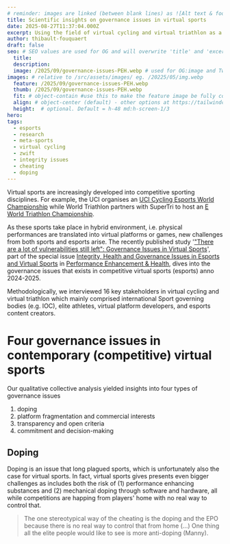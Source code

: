 ```yaml
---
# reminder: images are linked (between blank lines) as ![Alt text & footnote](/assets/images/202Y/MM/foo.webp)
title: Scientific insights on governance issues in virtual sports
date: 2025-08-27T11:37:04.000Z
excerpt: Using the field of virtual cycling and virtual triathlon as a case, this research article identifies and discusses four governance issues in virtual cycling which include (1) doping, (2) platform fragmentation and commercial interests, (3) transparency and open criteria, and (4) commitment and decision-making.
author: thibault-fouquaert
draft: false
seo: # SEO values are used for OG and will overwrite 'title' and 'excerpt' above
  title:
  description:
  image: /2025/09/governance-issues-PEH.webp # used for OG:image and Twitter:image. Overrides default set in _data/meta.siteImage
images: # relative to /src/assets/images/ eg. /20225/05/img.webp
  feature: /2025/09/governance-issues-PEH.webp
  thumb: /2025/09/governance-issues-PEH.webp
  fit: # object-contain #use this to make the feature image be fully contained within the given height
  align: # object-center (default) - other options at https://tailwindcss.com/docs/object-position
  height:  # optional. Default = h-48 md:h-screen-1/3
hero:
tags:
  - esports
  - research
  - meta-sports
  - virtual cycling
  - zwift
  - integrity issues
  - cheating
  - doping
---
```


Virtual sports are increasingly developed into competitive sporting disciplines. For example, the UCI organises an [UCI Cycling Esports World Championship](https://www.uci.org/competition-hub/2025-uci-cycling-esports-world-championships/7yaBDFMwGaC5IMoH0tUAeh) while World Triathlon partners with SuperTri to host an [E World Triathlon Championship](https://triathlon.org/e-world-triathlon-championship). 

As these sports take place in hybrid environment, i.e. physical performances are translated into virtual platforms or games, new challenges from both sports and esports arise. The recently published study '["There are a lot of vulnerabilities still left": Governance Issues in Virtual Sports](https://doi.org/10.1016/j.peh.2025.100360)', part of the special issue [Integrity, Health and Governance Issues in Esports and Virtual Sports](https://www.sciencedirect.com/science/journal/22112669/vsi/107J7HTLKCW) in [Performance Enhancement & Health](https://www.sciencedirect.com/journal/performance-enhancement-and-health), dives into the governance issues that exists in competitive virtual sports (esports) anno 2024-2025.

Methodologically, we interviewed 16 key stakeholders in virtual cycling and virtual triathlon which mainly comprised international Sport governing bodies (e.g. IOC), elite athletes, virtual platform developers, and esports content creators.

# Four governance issues in contemporary (competitive) virtual sports

Our qualitative collective analysis yielded insights into four types of governance issues
1. doping
2. platform fragmentation and commercial interests
3. transparency and open criteria 
4. commitment and decision-making

## Doping
Doping is an issue that long plagued sports, which is unfortunately also the case for virtual sports. In fact, virtual sports gives presents even bigger challenges as includes both the risk of (1) performance enhancing substances and (2) mechanical doping through software and hardware, all while competitions are happing from players' home with no real way to control that.

> The one stereotypical way of the cheating is the doping and the EPO because there is no real way to control that from home (...) One thing all the elite people would like to see is more anti-doping (Manny).